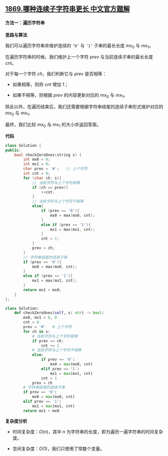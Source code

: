 ## [1869.哪种连续子字符串更长 中文官方题解](https://leetcode.cn/problems/longer-contiguous-segments-of-ones-than-zeros/solutions/100000/na-chong-lian-xu-zi-zi-fu-chuan-geng-cha-loxt)

#### 方法一：遍历字符串

**思路与算法**

我们可以遍历字符串并维护连续的 $\texttt{`0'}$ 与 $\texttt{`1'}$ 子串的最长长度 $\textit{mx}_0$ 与 $\textit{mx}_1$。

在遍历字符串的时候，我们维护上一个字符 $\textit{prev}$ 与当前连续子串的最长长度 $\textit{cnt}$。

对于每一个字符 $\textit{ch}$，我们判断它与 $\textit{prev}$ 是否相等：

- 如果相等，则将 $\textit{cnt}$ 增加 $1$；

- 如果不相等，则根据 $\textit{prev}$ 的内容更新对应的 $\textit{mx}_0$ 与 $\textit{mx}_1$。

除此以外，在遍历结束后，我们还需要根据字符串结尾的连续子串形式维护对应的 $\textit{mx}_0$ 与 $\textit{mx}_1$。

最终，我们比较 $\textit{mx}_0$ 与 $\textit{mx}_1$ 的大小并返回答案。

**代码**

```C++ [sol1-C++]
class Solution {
public:
    bool checkZeroOnes(string s) {
        int mx0 = 0;
        int mx1 = 0;
        char prev = '#';   // 上个字符
        int cnt = 0;
        for (char ch: s){
            // 当前字符与上个字符相等
            if (ch == prev){
                ++cnt;
            }
            // 当前字符与上个字符不相等
            else{
                if (prev == '0'){
                    mx0 = max(mx0, cnt);
                }
                else if (prev == '1'){
                    mx1 = max(mx1, cnt);
                }
                cnt = 1;
            }
            prev = ch;
        }
        // 字符串结尾的连续子串
        if (prev == '0'){
            mx0 = max(mx0, cnt);
        }
        else if (prev == '1'){
            mx1 = max(mx1, cnt);
        }
        return mx1 > mx0;
    }
};
```

```Python [sol1-Python3]
class Solution:
    def checkZeroOnes(self, s: str) -> bool:
        mx0, mx1 = 0, 0
        cnt = 0
        prev = '#'   # 上个字符
        for ch in s:
            # 当前字符与上个字符相等
            if prev == ch:
                cnt += 1
            # 当前字符与上个字符不相等
            else:
                if prev == '0':
                    mx0 = max(mx0, cnt)
                elif prev == '1':
                    mx1 = max(mx1, cnt)
                cnt = 1
            prev = ch
        # 字符串结尾的连续子串
        if prev == '0':
            mx0 = max(mx0, cnt)
        elif prev == '1':
            mx1 = max(mx1, cnt)
        return mx1 > mx0
```

**复杂度分析**

- 时间复杂度：$O(n)$，其中 $n$ 为字符串的长度，即为遍历一遍字符串的时间复杂度。

- 空间复杂度：$O(1)$，我们只使用了常数个变量。